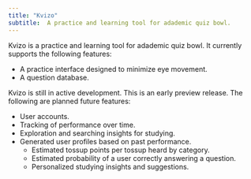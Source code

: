 ```yaml
---
title: "Kvizo"
subtitle:  A practice and learning tool for adademic quiz bowl.
---
```


Kvizo is a practice and learning tool for adademic quiz bowl. It
currently supports the following features:

+ A practice interface designed to minimize eye movement.
+ A question database.

Kvizo is still in active development. This is an early preview
release. The following are planned future features:

+ User accounts.
+ Tracking of performance over time.
+ Exploration and searching insights for studying.
+ Generated user profiles based on past performance.
  - Estimated tossup points per tossup heard by category.
  - Estimated probability of a user correctly answering a question.
  - Personalized studying insights and suggestions.
  
